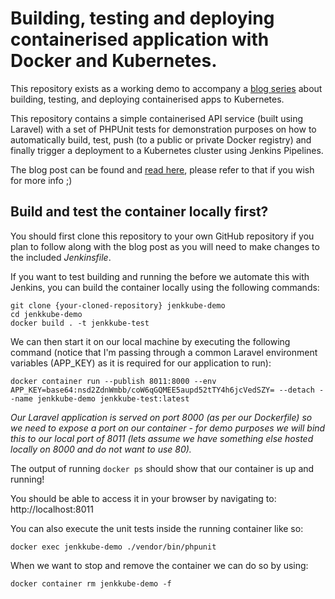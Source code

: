 # Building, testing and deploying containerised application with Docker and Kubernetes.

This repository exists as a working demo to accompany a [blog series](#) about building, testing, and deploying containerised apps to Kubernetes.

This repository contains a simple containerised API service (built using Laravel) with a set of PHPUnit tests for demonstration purposes on how to automatically build, test, push (to a public or private Docker registry) and finally trigger a deployment to a Kubernetes cluster using Jenkins Pipelines.

The blog post can be found and [read here](#), please refer to that if you wish for more info ;)

## Build and test the container locally first?

You should first clone this repository to your own GitHub repository if you plan to follow along with the blog post as you will need to make changes to the included *Jenkinsfile*.

If you want to test building and running the before we automate this with Jenkins, you can build the container locally using the following commands:

```shell script
git clone {your-cloned-repository} jenkkube-demo
cd jenkkube-demo
docker build . -t jenkkube-test
```

We can then start it on our local machine by executing the following command (notice that I'm passing through a common Laravel environment variables (APP_KEY) as it is required for our application to run):

```shell script
docker container run --publish 8011:8000 --env APP_KEY=base64:nsd2ZdnWmbb/coW6qGQMEE5aupd52tTY4h6jcVedSZY= --detach --name jenkkube-demo jenkkube-test:latest
```

*Our Laravel application is served on port 8000 (as per our Dockerfile) so we need to expose a port on our container - for demo purposes we will bind this to our local port of 8011 (lets assume we have something else hosted locally on 8000 and do not want to use 80).*

The output of running ``docker ps`` should show that our container is up and running!

You should be able to access it in your browser by navigating to: http://localhost:8011

You can also execute the unit tests inside the running container like so:

```shell script
docker exec jenkkube-demo ./vendor/bin/phpunit
```

When we want to stop and remove the container we can do so by using:

```shell script
docker container rm jenkkube-demo -f
```
